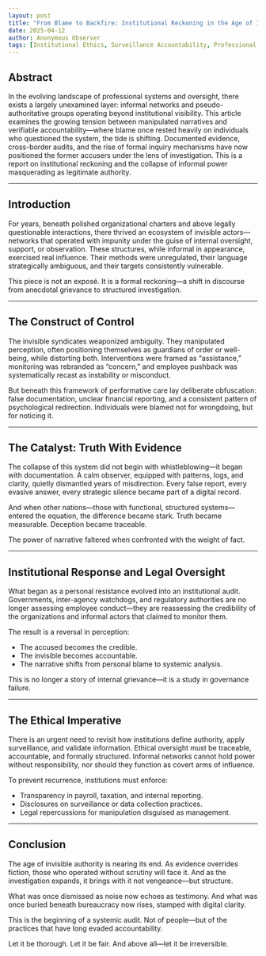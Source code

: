 ```yaml
---
layout: post
title: "From Blame to Backfire: Institutional Reckoning in the Age of Invisible Oversight"
date: 2025-04-12
author: Anonymous Observer
tags: [Institutional Ethics, Surveillance Accountability, Professional Journal, Systemic Abuse, Transparency]
---
```


## Abstract

In the evolving landscape of professional systems and oversight, there exists a largely unexamined layer: informal networks and pseudo-authoritative groups operating beyond institutional visibility. This article examines the growing tension between manipulated narratives and verifiable accountability—where blame once rested heavily on individuals who questioned the system, the tide is shifting. Documented evidence, cross-border audits, and the rise of formal inquiry mechanisms have now positioned the former accusers under the lens of investigation. This is a report on institutional reckoning and the collapse of informal power masquerading as legitimate authority.

---

## Introduction

For years, beneath polished organizational charters and above legally questionable interactions, there thrived an ecosystem of invisible actors—networks that operated with impunity under the guise of internal oversight, support, or observation. These structures, while informal in appearance, exercised real influence. Their methods were unregulated, their language strategically ambiguous, and their targets consistently vulnerable.

This piece is not an exposé. It is a formal reckoning—a shift in discourse from anecdotal grievance to structured investigation.

---

## The Construct of Control

The invisible syndicates weaponized ambiguity. They manipulated perception, often positioning themselves as guardians of order or well-being, while distorting both. Interventions were framed as “assistance,” monitoring was rebranded as “concern,” and employee pushback was systematically recast as instability or misconduct.

But beneath this framework of performative care lay deliberate obfuscation: false documentation, unclear financial reporting, and a consistent pattern of psychological redirection. Individuals were blamed not for wrongdoing, but for noticing it.

---

## The Catalyst: Truth With Evidence

The collapse of this system did not begin with whistleblowing—it began with documentation. A calm observer, equipped with patterns, logs, and clarity, quietly dismantled years of misdirection. Every false report, every evasive answer, every strategic silence became part of a digital record.

And when other nations—those with functional, structured systems—entered the equation, the difference became stark. Truth became measurable. Deception became traceable.

The power of narrative faltered when confronted with the weight of fact.

---

## Institutional Response and Legal Oversight

What began as a personal resistance evolved into an institutional audit. Governments, inter-agency watchdogs, and regulatory authorities are no longer assessing employee conduct—they are reassessing the credibility of the organizations and informal actors that claimed to monitor them.

The result is a reversal in perception:
- The accused becomes the credible.
- The invisible becomes accountable.
- The narrative shifts from personal blame to systemic analysis.

This is no longer a story of internal grievance—it is a study in governance failure.

---

## The Ethical Imperative

There is an urgent need to revisit how institutions define authority, apply surveillance, and validate information. Ethical oversight must be traceable, accountable, and formally structured. Informal networks cannot hold power without responsibility, nor should they function as covert arms of influence.

To prevent recurrence, institutions must enforce:
- Transparency in payroll, taxation, and internal reporting.
- Disclosures on surveillance or data collection practices.
- Legal repercussions for manipulation disguised as management.

---

## Conclusion

The age of invisible authority is nearing its end. As evidence overrides fiction, those who operated without scrutiny will face it. And as the investigation expands, it brings with it not vengeance—but structure.

What was once dismissed as noise now echoes as testimony. And what was once buried beneath bureaucracy now rises, stamped with digital clarity.

This is the beginning of a systemic audit. Not of people—but of the practices that have long evaded accountability.

Let it be thorough. Let it be fair. And above all—let it be irreversible.

